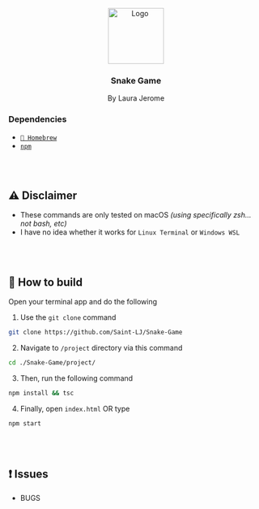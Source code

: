 <br />
<div align="center">
    <img src="https://cdn.iconscout.com/icon/premium/png-256-thumb/snake-game-8700200-7154211.png" alt="Logo" width="110" height="110">
  </a>

  <h3 align="center"><b>Snake Game</b></h3>

  <p align="center">
    By Laura Jerome
  </p>
</div>

### Dependencies
* <a aria-label="Homebrew" href="https://brew.sh">`🍺 Homebrew`</a>
* <a aria-label="npm" href="https://docs.npmjs.com/downloading-and-installing-node-js-and-npm">`npm`</a>

<br />
<br />

## ⚠️ Disclaimer
* These commands are only tested on macOS *(using specifically zsh… not bash, etc)*
* I have no idea whether it works for `Linux Terminal` or `Windows WSL`

<br />
<br />

## 🔨 How to build

Open your terminal app and do the following

1. Use the `git clone` command
```sh
git clone https://github.com/Saint-LJ/Snake-Game
```
2. Navigate to `/project` directory via this command
```sh
cd ./Snake-Game/project/
```
3. Then, run the following command
```sh
npm install && tsc
```
4. Finally, open `index.html` OR type
```sh
npm start
```

<br />
<br />

## ❗ Issues

* BUGS

